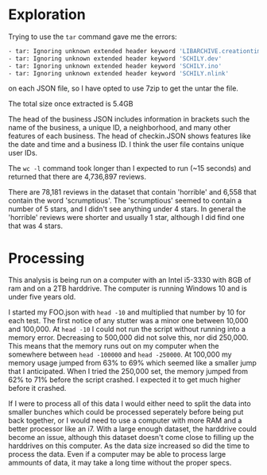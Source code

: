 # Exploration
Trying to use the ```tar``` command gave me the errors:
```bash
- tar: Ignoring unknown extended header keyword 'LIBARCHIVE.creationtime'
- tar: Ignoring unknown extended header keyword 'SCHILY.dev'
- tar: Ignoring unknown extended header keyword 'SCHILY.ino'
- tar: Ignoring unknown extended header keyword 'SCHILY.nlink'
```
on each JSON file, so I have opted to use 7zip to get the untar the file.


The total size once extracted is 5.4GB


The head of the business JSON includes information in brackets such the name of the business, a unique ID, a neighborhood, and many other features of each business. The head of checkin.JSON shows features like the date and time and a business ID. I think the user file contains unique user IDs.


The ```wc -l``` command took longer than I expected to run (~15 seconds) and returned that there are 4,736,897 reviews.


There are 78,181 reviews in the dataset that contain 'horrible' and 6,558 that contain the word 'scrumptious'. The 'scrumptious' seemed to contain a number of 5 stars, and I didn't see anything under 4 stars. In general the 'horrible' reviews were shorter and usually 1 star, although I did find one that was 4 stars.


# Processing
This analysis is being run on a computer with an Intel i5-3330 with 8GB of ram and on a 2TB harddrive. The computer is running Windows 10 and is under five years old.


I started my FOO.json with ```head -10``` and multiplied that number by 10 for each test. The first notice of any stutter was a minor one between 10,000 and 100,000. At ```head -10``` I could not run the script without running into a memory error. Decreasing to 500,000 did not solve this, nor did 250,000. This means that the memory runs out on my computer when the somewhere between ```head -100000``` and ```head -250000```. At 100,000 my memory usage jumped from 63% to 69% which seemed like a smaller jump that I anticipated. When I tried the 250,000 set, the memory jumped from 62% to 71% before the script crashed. I expected it to get much higher before it crashed.

If I were to process all of this data I would either need to split the data into smaller bunches which could be processed seperately before being put back together, or I would need to use a computer with more RAM and a better processor like an i7. With a large enough dataset, the harddrive could become an issue, although this dataset doesn't come close to filling up the harddrives on this computer. As the data size increased so did the time to process the data. Even if a computer may be able to process large ammounts of data, it may take a long time without the proper specs.